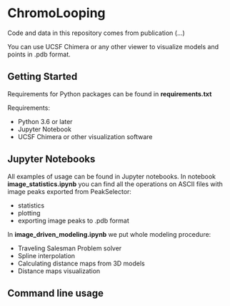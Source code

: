 # ChromoLooping

Code and data in this repository comes from publication (...)

You can use UCSF Chimera or any other viewer to visualize models and points in .pdb format.
 ## Getting Started
 
 Requirements for Python packages can be found in **requirements.txt**
 
 Requirements:
 * Python 3.6 or later
 * Jupyter Notebook
 * UCSF Chimera or other visualization software
 
 
 ## Jupyter Notebooks
 All examples of usage can be found in Jupyter notebooks. In notebook **image_statistics.ipynb** you can find 
 all the operations on ASCII files with image peaks exported from PeakSelector:
 * statistics
 * plotting
 * exporting image peaks to .pdb format
 
 In **image_driven_modeling.ipynb** we put whole modeling procedure:
 * Traveling Salesman Problem solver
 * Spline interpolation
 * Calculating distance maps from 3D models
 * Distance maps visualization 
 
 ## Command line usage